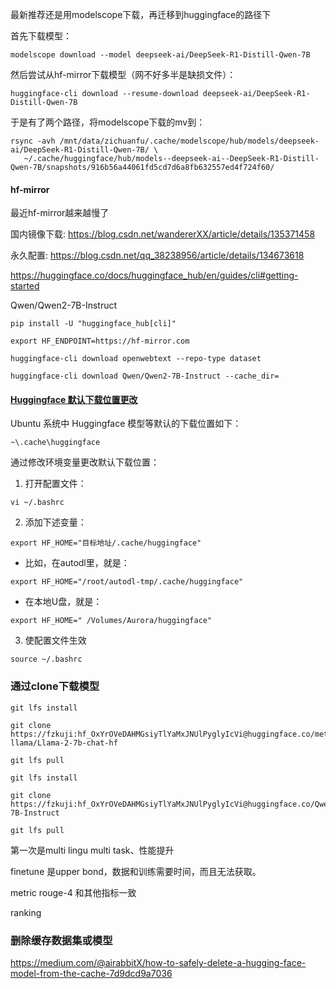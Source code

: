 
最新推荐还是用modelscope下载，再迁移到huggingface的路径下

首先下载模型：

```
modelscope download --model deepseek-ai/DeepSeek-R1-Distill-Qwen-7B
```

然后尝试从hf-mirror下载模型（网不好多半是缺损文件）：

```
huggingface-cli download --resume-download deepseek-ai/DeepSeek-R1-Distill-Qwen-7B
```

于是有了两个路径，将modelscope下载的mv到：

```
rsync -avh /mnt/data/zichuanfu/.cache/modelscope/hub/models/deepseek-ai/DeepSeek-R1-Distill-Qwen-7B/ \
   ~/.cache/huggingface/hub/models--deepseek-ai--DeepSeek-R1-Distill-Qwen-7B/snapshots/916b56a44061fd5cd7d6a8fb632557ed4f724f60/

```

#### hf-mirror

最近hf-mirror越来越慢了

国内镜像下载: https://blog.csdn.net/wandererXX/article/details/135371458

永久配置: https://blog.csdn.net/qq_38238956/article/details/134673618

https://huggingface.co/docs/huggingface_hub/en/guides/cli#getting-started

Qwen/Qwen2-7B-Instruct

```shell
pip install -U "huggingface_hub[cli]"
```

```shell
export HF_ENDPOINT=https://hf-mirror.com
```

```shell
huggingface-cli download openwebtext --repo-type dataset
```

```shell
huggingface-cli download Qwen/Qwen2-7B-Instruct --cache_dir=
```

#### [Huggingface 默认下载位置更改](https://www.cnblogs.com/kongaobo/p/17528720.html "发布于 2023-07-05 15:40")

Ubuntu 系统中 Huggingface 模型等默认的下载位置如下：

```none
~\.cache\huggingface
```

通过修改环境变量更改默认下载位置：


1. 打开配置文件：

```shell
vi ~/.bashrc
```

2. 添加下述变量：

```shell
export HF_HOME="目标地址/.cache/huggingface"
```

- 比如，在autodl里，就是：

```shell
export HF_HOME="/root/autodl-tmp/.cache/huggingface"
```

- 在本地U盘，就是：

```shell
export HF_HOME=" /Volumes/Aurora/huggingface"
```

3. 使配置文件生效

```shell
source ~/.bashrc
```

### 通过clone下载模型


```
git lfs install

git clone https://fzkuji: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@huggingface.co/meta-llama/Llama-2-7b-chat-hf

git lfs pull
```


```
git lfs install

git clone https://fzkuji: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@huggingface.co/Qwen/Qwen2-7B-Instruct

git lfs pull
```


第一次是multi lingu multi task、性能提升

finetune 是upper bond，数据和训练需要时间，而且无法获取。

metric rouge-4 和其他指标一致

ranking


### 删除缓存数据集或模型

https://medium.com/@airabbitX/how-to-safely-delete-a-hugging-face-model-from-the-cache-7d9dcd9a7036